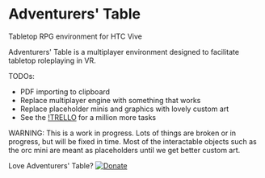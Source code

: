 # Adventurers' Table
Tabletop RPG environment for HTC Vive

Adventurers' Table is a multiplayer environment designed to facilitate tabletop roleplaying in VR. 

TODOs: 
- PDF importing to clipboard
- Replace multiplayer engine with something that works
- Replace placeholder minis and graphics with lovely custom art
- See the [!TRELLO](https://trello.com/b/FqNI2Rf2/adventurers-table) for a million more tasks

WARNING: This is a work in progress. Lots of things are broken or in progress, but will be fixed in time. Most of the interactable objects such as the orc mini are meant as placeholders until we get better custom art.

Love Adventurers' Table? 
[![Donate](https://img.shields.io/badge/Donate-PayPal-green.svg)](https://www.paypal.com/cgi-bin/webscr?cmd=_s-xclick&hosted_button_id=N9DDMLX8JJEDG)
